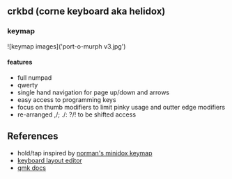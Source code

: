 ## crkbd (corne keyboard aka helidox)

### keymap
![keymap images]('port-o-murph v3.jpg')

#### features
- full numpad
- qwerty
- single hand navigation for page up/down and arrows
- easy access to programming keys
- focus on thumb modifiers to limit pinky usage and outter edge modifiers
- re-arranged ,/; ./: ?/! to be shifted access

## References
- hold/tap inspired by [norman's minidox keymap](https://github.com/qmk/qmk_firmware/tree/master/keyboards/minidox/keymaps/norman)
- [keyboard layout editor](http://www.keyboard-layout-editor.com/#/)
- [qmk docs](https://docs.qmk.fm/)
